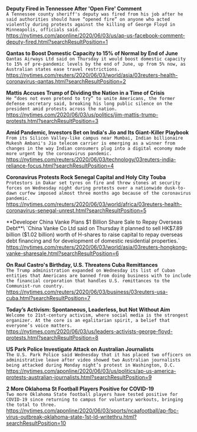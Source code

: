 **Deputy Fired in Tennessee After 'Open Fire' Comment**\
`A Tennessee county sheriff's deputy was fired from his job after he said authorities should have “opened fire” on anyone who acted violently during protests against the killing of George Floyd in Minneapolis, officials said.`\
https://nytimes.com/aponline/2020/06/03/us/ap-us-facebook-comment-deputy-fired.html?searchResultPosition=1

**Qantas to Boost Domestic Capacity to 15% of Normal by End of June**\
`Qantas Airways Ltd said on Thursday it would boost domestic capacity to 15% of pre-pandemic levels by the end of June, up from 5% now, as Australian states ease travel restrictions.`\
https://nytimes.com/reuters/2020/06/03/world/asia/03reuters-health-coronavirus-qantas.html?searchResultPosition=2

**Mattis Accuses Trump of Dividing the Nation in a Time of Crisis**\
`He “does not even pretend to try” to unite Americans, the former defense secretary said, breaking his long public silence on the president amid protests across the nation.`\
https://nytimes.com/2020/06/03/us/politics/jim-mattis-trump-protests.html?searchResultPosition=3

**Amid Pandemic, Investors Bet on India's Jio and Its Giant-Killer Playbook**\
`From its Silicon Valley-like campus near Mumbai, Indian billionaire Mukesh Ambani's Jio telecom carrier is emerging as a winner from changes in the way Indian consumers plug into a digital economy made more urgent by the coronavirus pandemic.`\
https://nytimes.com/reuters/2020/06/03/technology/03reuters-india-reliance-focus.html?searchResultPosition=4

**Coronavirus Protests Rock Senegal Capital and Holy City Touba**\
`Protestors in Dakar set tyres on fire and threw stones at security forces on Wednesday night during protests over a nationwide dusk-to-dawn curfew imposed almost three months ago because of the coronavirus pandemic.`\
https://nytimes.com/reuters/2020/06/03/world/africa/03reuters-health-coronavirus-senegal-unrest.html?searchResultPosition=5

**Developer China Vanke Plans $1 Billion Share Sale to Repay Overseas Debt**\
`China Vanke Co Ltd said on Thursday it planned to sell HK$7.89 billion ($1.02 billion) worth of H-shares to raise capital to repay overseas debt financing and for development of domestic residential properties.`\
https://nytimes.com/reuters/2020/06/03/world/asia/03reuters-hongkong-vanke-sharesale.html?searchResultPosition=6

**On Raul Castro's Birthday, U.S. Threatens Cuba Remittances**\
`The Trump administration expanded on Wednesday its list of Cuban entities that Americans are banned from doing business with to include the financial corporation that handles U.S. remittances to the Communist-run country.`\
https://nytimes.com/reuters/2020/06/03/business/03reuters-usa-cuba.html?searchResultPosition=7

**Today’s Activism: Spontaneous, Leaderless, but Not Without Aim**\
`Welcome to 21st-century activism, where social media is the strongest organizer. At the core is an egalitarian spirit, a belief that everyone’s voice matters.`\
https://nytimes.com/2020/06/03/us/leaders-activists-george-floyd-protests.html?searchResultPosition=8

**US Park Police Investigate Attack on Australian Journalists**\
`The U.S. Park Police said Wednesday that it has placed two officers on administrative leave after video showed two Australian journalists being attacked during Monday night’s protest in Washington, D.C.`\
https://nytimes.com/aponline/2020/06/03/us/politics/ap-us-america-protests-australian-journalists.html?searchResultPosition=9

**2 More Oklahoma St Football Players Positive for COVID-19**\
`Two more Oklahoma State football players have tested positive for COVID-19 since returning to campus for voluntary workouts, bringing the total to three.`\
https://nytimes.com/aponline/2020/06/03/sports/ncaafootball/ap-fbc-virus-outbreak-oklahoma-state-1st-ld-writethru.html?searchResultPosition=10

